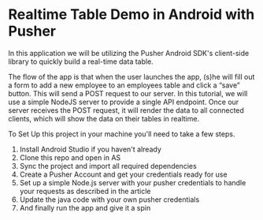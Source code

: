 # Realtime Table Demo in Android with Pusher
In this application we will be utilizing the Pusher Android SDK's client-side library to quickly build a real-time data table.

The flow of the app is that when the user launches the app, (s)he will  fill out a form to add a new employee to an employees table and click a “save” button. This will send a POST request to our server. In this tutorial, we will use a simple NodeJS server to provide a single API endpoint.
Once our server receives the POST request, it will render the data to all connected clients, which will show the data on their tables in realtime.

To Set Up this project in your machine you'll need to take a few steps.
1. Install Android Studio if you haven't already
2. Clone this repo and open in AS
3. Sync the project and import all required dependencies
4. Create a Pusher Account and get your credentials ready for use
5. Set up a simple Node.js server with your pusher credentials to handle your requests as described in the article
6. Update the java code with your own pusher credentials
7. And finally run the app and give it a spin 


